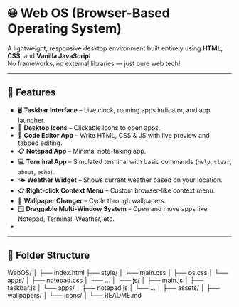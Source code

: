 # 🌐 Web OS (Browser-Based Operating System)

A lightweight, responsive desktop environment built entirely using **HTML**, **CSS**, and **Vanilla JavaScript**.  
No frameworks, no external libraries — just pure web tech!

---

## 🚀 Features

- 🖥️ **Taskbar Interface** – Live clock, running apps indicator, and app launcher.
- 📁 **Desktop Icons** – Clickable icons to open apps.
- 🧠 **Code Editor App** – Write HTML, CSS & JS with live preview and tabbed editing.
- 📋 **Notepad App** – Minimal note-taking app.
- 💻 **Terminal App** – Simulated terminal with basic commands (`help`, `clear`, `about`, `echo`).
- 🌤️ **Weather Widget** – Shows current weather based on your location.
- 📋 **Right-click Context Menu** – Custom browser-like context menu.
- 🎨 **Wallpaper Changer** – Cycle through wallpapers.
- 🪟 **Draggable Multi-Window System** – Open and move apps like Notepad, Terminal, Weather, etc.
- 

---

## 🧱 Folder Structure

WebOS/
│
├── index.html
├── style/
│ ├── main.css
│ ├── os.css
│ └── apps/
│ ├── notepad.css
│ └── ...
│
├── js/
│ ├── main.js
│ ├── taskbar.js
│ └── apps/
│ ├── notepad.js
│ └── ...
│
├── assets/
│ ├── wallpapers/
│ └── icons/
│
└── README.md
